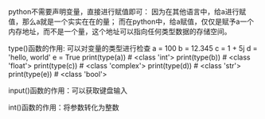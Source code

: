 python不需要声明变量，直接进行赋值即可：
因为在其他语言中，给a进行赋值，那么a就是一个实实在在的量；
而在python中，给a赋值，仅仅是赋予a一个内存地址，而不是一个量，这个地址可以指向任何类型数据的存储空间。


type()函数的作用: 可以对变量的类型进行检查
a = 100
b = 12.345
c = 1 + 5j
d = 'hello, world'
e = True
print(type(a))    # <class 'int'>
print(type(b))    # <class 'float'>
print(type(c))    # <class 'complex'>
print(type(d))    # <class 'str'>
print(type(e))    # <class 'bool'>


input()函数的作用：可以获取键盘输入

int()函数的作用：将参数转化为整数